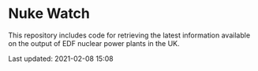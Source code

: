 # Nuke Watch

This repository includes code for retrieving the latest information available on the output of EDF nuclear power plants in the UK.

Last updated: 2021-02-08 15:08